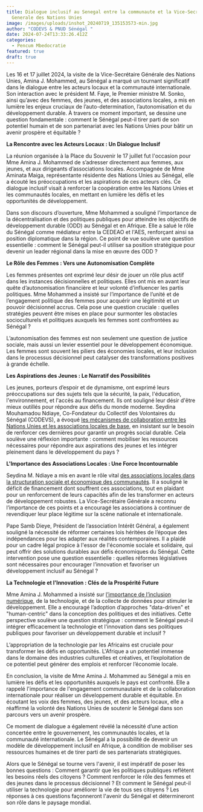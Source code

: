 ```yaml
---
title: Dialogue inclusif au Senegal entre la communaute et la Vice-Secretaire
  Generale des Nations Unies
image: /images/uploads/inshot_20240719_135153573-min.jpg
author: "CODEVS & PNUD Sénégal "
date: 2024-07-24T13:33:26.412Z
categories:
  - Pencum Mbedocratie
featured: true
draft: true
---
```

Les 16 et 17 juillet 2024, la visite de la Vice-Secrétaire Générale des Nations Unies, Amina J. Mohammed, au Sénégal a marqué un tournant significatif dans le dialogue entre les acteurs locaux et la communauté internationale. Son interaction avec le président M. Faye, le Premier ministre M. Sonko, ainsi qu’avec des femmes, des jeunes, et des associations locales, a mis en lumière les enjeux cruciaux de l’auto-determination, l’autonomisation et du développement durable. À travers ce moment important, se dessine une question fondamentale : comment le Sénégal peut-il tirer parti de son potentiel humain et de son partenariat avec les Nations Unies pour bâtir un avenir prospère et équitable ?

**La Rencontre avec les Acteurs Locaux : Un Dialogue Inclusif**

La réunion organisée à la Place du Souvenir le 17 juillet fut l'occasion pour Mme Amina J. Mohammed de s’adresser directement aux femmes, aux jeunes, et aux dirigeants d’associations locales. Accompagnée de Mme Aminata Maiga, représentante résidente des Nations Unies au Sénégal, elle a écouté les préoccupations et les aspirations de ces acteurs clés. Ce dialogue inclusif visait à renforcer la coopération entre les Nations Unies et les communautés locales, en mettant en lumière les défis et les opportunités de développement.

Dans son discours d’ouverture, Mme Mohammed a souligné l'importance de la décentralisation et des politiques publiques pour atteindre les objectifs de développement durable (ODD) au Sénégal et en Afrique. Elle a salué le rôle du Sénégal comme médiateur entre la CEDEAO et l'AES, renforçant ainsi sa position diplomatique dans la région. Ce point de vue soulève une question essentielle : comment le Sénégal peut-il utiliser sa position stratégique pour devenir un leader régional dans la mise en œuvre des ODD ?

**Le Rôle des Femmes : Vers une Autonomisation Complète**

Les femmes présentes ont exprimé leur désir de jouer un rôle plus actif dans les instances décisionnelles et politiques. Elles ont mis en avant leur quête d’autonomisation financière et leur volonté d’influencer les partis politiques. Mme Mohammed a insisté sur l’importance de l’unité et de l’engagement politique des femmes pour acquérir une légitimité et un pouvoir décisionnel accrus. Cela pose une question cruciale : quelles stratégies peuvent être mises en place pour surmonter les obstacles socioculturels et politiques auxquels les femmes sont confrontées au Sénégal ?

L’autonomisation des femmes est non seulement une question de justice sociale, mais aussi un levier essentiel pour le développement économique. Les femmes sont souvent les piliers des économies locales, et leur inclusion dans le processus décisionnel peut catalyser des transformations positives à grande échelle.

**Les Aspirations des Jeunes : Le Narratif des Possibilités**

Les jeunes, porteurs d’espoir et de dynamisme, ont exprimé leurs préoccupations sur des sujets tels que la sécurité, la paix, l'éducation, l'environnement, et l'accès au financement. Ils ont souligné leur désir d'être mieux outillés pour répondre aux défis du monde moderne. Seydina Mouhamadou Ndiaye, Co-Fondateur du Collectif des Volontaires du Sénégal (CODEVS), a évoqué [les mécanismes de collaboration entre les Nations Unies et les associations locales de base](https://codevsn.org/publications/decoloniser-laide-aller-au-dela-des-intermediaires-de-laide-internationale/), en insistant sur le besoin de renforcer ces dernières pour garantir un progrès social durable. Cela soulève une réflexion importante : comment mobiliser les ressources nécessaires pour répondre aux aspirations des jeunes et les intégrer pleinement dans le développement du pays ?

**L'Importance des Associations Locales : Une Force Incontournable**

Seydina M. Ndiaye a mis en avant le rôle vital [des associations locales dans la structuration sociale et économique des communautés](https://codevsn.org/actualites/assembl%C3%A9e-g%C3%A9n%C3%A9rale-codevs-2023-promouvoir-une-gestion-associative-transparente-inclusive-et-efficace/). Il a souligné le déficit de financement dont souffrent ces associations, tout en plaidant pour un renforcement de leurs capacités afin de les transformer en acteurs de développement robustes. La Vice-Secrétaire Générale a reconnu l’importance de ces points et a encouragé les associations à continuer de revendiquer leur place légitime sur la scène nationale et internationale.

Pape Samb Dieye, Président de l’association Intérêt Général, a également souligné la nécessité de réformer certaines lois héritées de l’époque des indépendances pour les adapter aux réalités contemporaines. Il a plaidé pour un cadre légal propice à l'essor de l'économie sociale et solidaire, qui peut offrir des solutions durables aux défis économiques du Sénégal. Cette intervention pose une question essentielle : quelles réformes législatives sont nécessaires pour encourager l’innovation et favoriser un développement inclusif au Sénégal ?

**La Technologie et l'Innovation : Clés de la Prospérité Future**

Mme Amina J. Mohammed a insisté sur [l’importance de l’inclusion numérique](https://codevsn.org/actualites/inclusion-et-education-au-numerique-gestion-de-projet-web-avec-les-apprenants-de-simplon/), de la technologie, et de la collecte de données pour stimuler le développement. Elle a encouragé l’adoption d’approches "data-driven" et "human-centric" dans la conception des politiques et des initiatives. Cette perspective soulève une question stratégique : comment le Sénégal peut-il intégrer efficacement la technologie et l'innovation dans ses politiques publiques pour favoriser un développement durable et inclusif ?

L’appropriation de la technologie par les Africains est cruciale pour transformer les défis en opportunités. L'Afrique a un potentiel immense dans le domaine des industries culturelles et créatives, et l’exploitation de ce potentiel peut générer des emplois et renforcer l’économie locale.

En conclusion, la visite de Mme Amina J. Mohammed au Sénégal a mis en lumière les défis et les opportunités auxquels le pays est confronté. Elle a rappelé l'importance de l'engagement communautaire et de la collaboration internationale pour réaliser un développement durable et équitable. En écoutant les voix des femmes, des jeunes, et des acteurs locaux, elle a réaffirmé la volonté des Nations Unies de soutenir le Sénégal dans son parcours vers un avenir prospère.

Ce moment de dialogue a également révélé la nécessité d’une action concertée entre le gouvernement, les communautés locales, et la communauté internationale. Le Sénégal a la possibilité de devenir un modèle de développement inclusif en Afrique, à condition de mobiliser ses ressources humaines et de tirer parti de ses partenariats stratégiques.

Alors que le Sénégal se tourne vers l'avenir, il est impératif de poser les bonnes questions : Comment garantir que les politiques publiques reflètent les besoins réels des citoyens ? Comment renforcer le rôle des femmes et des jeunes dans le processus décisionnel ? Et comment le Sénégal peut-il utiliser la technologie pour améliorer la vie de tous ses citoyens ? Les réponses à ces questions façonneront l'avenir du Sénégal et détermineront son rôle dans le paysage mondial.